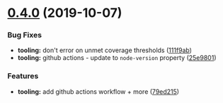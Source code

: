 # [0.4.0](https://github.com/Neovici/computing-lit-element/compare/v0.3.0...v0.4.0) (2019-10-07)


### Bug Fixes

* **tooling:** don't error on unmet coverage thresholds ([111f9ab](https://github.com/Neovici/computing-lit-element/commit/111f9ab))
* **tooling:** github actions - update to `node-version` property ([25e9801](https://github.com/Neovici/computing-lit-element/commit/25e9801))


### Features

* **tooling:** add github actions workflow + more ([79ed215](https://github.com/Neovici/computing-lit-element/commit/79ed215))
